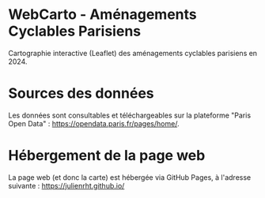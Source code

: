 # WebCarto - Aménagements Cyclables Parisiens
Cartographie interactive (Leaflet) des aménagements cyclables parisiens en 2024.

# Sources des données
Les données sont consultables et téléchargeables sur la plateforme "Paris Open Data" : https://opendata.paris.fr/pages/home/.

# Hébergement de la page web
La page web (et donc la carte) est hébergée via GitHub Pages, à l'adresse suivante :
https://julienrht.github.io/

